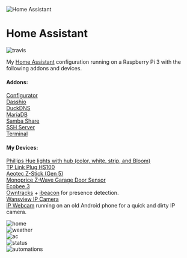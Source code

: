 ![Home Assistant](https://github.com/ikonixx/home-assistant-config/blob/master/images/hass.png)   
# Home Assistant  
![travis](https://travis-ci.org/ikonixx/home-assistant-config.svg?branch=master)

My [Home Assistant](https://home-assistant.io/) configuration running on a Raspberry Pi 3 with the following addons and devices.

#### Addons:
  [Configurator](https://github.com/danielperna84/hass-configurator)  
  [Dasshio](https://github.com/danimtb/dasshio)  
  [DuckDNS](https://github.com/home-assistant/hassio-addons)  
  [MariaDB](https://github.com/home-assistant/hassio-addons)  
  [Samba Share](https://github.com/home-assistant/hassio-addons)  
  [SSH Server](https://github.com/home-assistant/hassio-addons)  
  [Terminal](https://github.com/home-assistant/hassio-addons)
  
#### My Devices:
  [Phillips Hue lights with hub (color, white, strip, and Bloom)](https://www2.meethue.com/en-us)  
  [TP Link Plug HS100](http://www.tp-link.com/us/products/details/cat-5516_HS100.html)  
  [Aeotec Z-Stick (Gen 5)](https://www.amazon.com/gp/product/B00X0AWA6E/ref=oh_aui_detailpage_o00_s00?ie=UTF8&psc=1)  
  [Monoprice Z-Wave Garage Door Sensor](https://www.amazon.com/gp/product/B00V5IQ8E8/ref=oh_aui_detailpage_o01_s00?ie=UTF8&psc=1)  
  [Ecobee 3](https://www.ecobee.com/)  
  [Owntracks](http://owntracks.org/) + [ibeacon](https://www.amazon.com/gp/product/B019G0VVZC/ref=oh_aui_detailpage_o03_s00?ie=UTF8&psc=1) for presence detection.  
  [Wansview IP Camera](https://www.amazon.com/gp/product/B077ZSPD26/ref=oh_aui_detailpage_o04_s00?ie=UTF8&psc=1)  
  [IP Webcam](https://play.google.com/store/apps/details?id=com.pas.webcam&hl=en) running on an old Android phone for a quick and dirty IP camera.  
    
    
![home](https://github.com/ikonixx/home-assistant-config/blob/master/images/home.png)  
![weather](https://github.com/ikonixx/home-assistant-config/blob/master/images/weather.png)  
![ac](https://github.com/ikonixx/home-assistant-config/blob/master/images/ac.png)  
![status](https://github.com/ikonixx/home-assistant-config/blob/master/images/status.png)  
![automations](https://github.com/ikonixx/home-assistant-config/blob/master/images/auto.png)  
